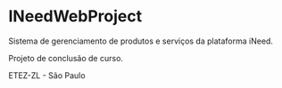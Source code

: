 # INeedWebProject

Sistema de gerenciamento de produtos e serviços da plataforma iNeed.

Projeto de conclusão de curso.

ETEZ-ZL - São Paulo
